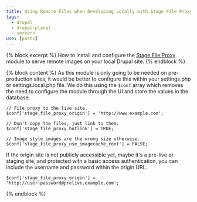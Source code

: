 ```yaml
---
title: Using Remote Files when Developing Locally with Stage File Proxy Module
tags:
  - drupal
  - drupal-planet
  - servers
use: [posts]
---
```

{% block excerpt %}
How to install and configure the [Stage File Proxy](https://www.drupal.org/project/stage_file_proxy) module to serve remote images on your local Drupal site.
{% endblock %}

{% block content %}
As this module is only going to be needed on pre-production sites, it would be better to configure this within your settings.php or settings.local.php file. We do this using the `$conf` array which removes the need to configure the module through the UI and store the values in the database.

```language-php
// File proxy to the live site.
$conf['stage_file_proxy_origin'] = 'http://www.example.com';

// Don't copy the files, just link to them.
$conf['stage_file_proxy_hotlink'] = TRUE;

// Image style images are the wrong size otherwise.
$conf['stage_file_proxy_use_imagecache_root'] = FALSE;
```

If the origin site is not publicly accessible yet, maybe it's a pre-live or staging site, and protected with a basic access authentication, you can include the username and password within the origin URL. 

```language-php
$conf['stage_file_proxy_origin'] = 'http://user:password@prelive.example.com';
```
{% endblock %}
